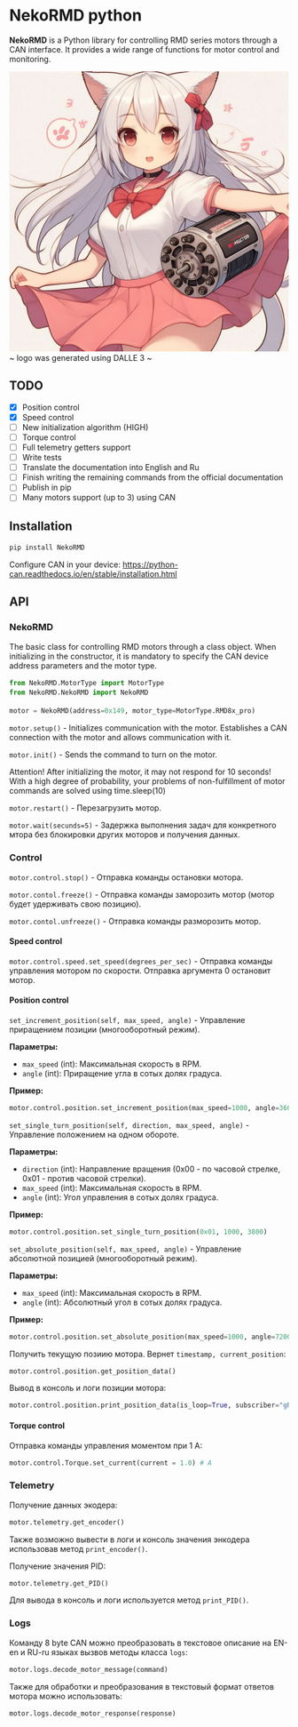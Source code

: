 # NekoRMD python

**NekoRMD** is a Python library for controlling RMD series motors through a CAN interface. It provides a wide range of functions for motor control and monitoring.

![logo.JPG](__asset__%2Flogo.JPG)
~ logo was generated using DALLE 3 ~

## TODO

- [x] Position control
- [x] Speed control
- [ ] New initialization algorithm (HIGH)
- [ ] Torque control
- [ ] Full telemetry getters support
- [ ] Write tests
- [ ] Translate the documentation into English and Ru
- [ ] Finish writing the remaining commands from the official documentation
- [ ] Publish in pip
- [ ] Many motors support (up to 3) using CAN

## Installation

```bash
pip install NekoRMD
```

Configure CAN in your device:
https://python-can.readthedocs.io/en/stable/installation.html


## API

### NekoRMD

The basic class for controlling RMD motors through a class object. When initializing in the constructor, it is mandatory to specify the CAN device address parameters and the motor type.

```python
from NekoRMD.MotorType import MotorType
from NekoRMD.NekoRMD import NekoRMD

motor = NekoRMD(address=0x149, motor_type=MotorType.RMD8x_pro)
```

`motor.setup()` - Initializes communication with the motor. Establishes a CAN connection with the motor and allows communication with it.

`motor.init()` - Sends the command to turn on the motor.

Attention! After initializing the motor, it may not respond for 10 seconds! With a high degree of probability, your problems of non-fulfillment of motor commands are solved using time.sleep(10)

`motor.restart()` - Перезагрузить мотор.

`motor.wait(secunds=5)` - Задержка выполнения задач для конкретного мтора без блокировки других моторов и получения данных.


### Control

`motor.control.stop()` - Отправка команды остановки мотора.

`motor.contol.freeze()` - Отправка команды заморозить мотор (мотор будет удерживать свою позицию).

`motor.contol.unfreeze()` - Отправка команды разморозить мотор.

#### Speed control

`motor.control.speed.set_speed(degrees_per_sec)` - Отправка команды управления мотором по скорости. Отправка аргумента 0 остановит мотор.

#### Position control

`set_increment_position(self, max_speed, angle)` - Управление приращением позиции (многооборотный режим).

**Параметры:**
- `max_speed` (int): Максимальная скорость в RPM.
- `angle` (int): Приращение угла в сотых долях градуса.

**Пример:**
```python
motor.control.position.set_increment_position(max_speed=1000, angle=3600)
```

`set_single_turn_position(self, direction, max_speed, angle)` - Управление положением на одном обороте.

**Параметры:**
- `direction` (int): Направление вращения (0x00 - по часовой стрелке, 0x01 - против часовой стрелки).
- `max_speed` (int): Максимальная скорость в RPM.
- `angle` (int): Угол управления в сотых долях градуса.

**Пример:**
```python
motor.control.position.set_single_turn_position(0x01, 1000, 3800)
```

`set_absolute_position(self, max_speed, angle)` - Управление абсолютной позицией (многооборотный режим).

**Параметры:**
- `max_speed` (int): Максимальная скорость в RPM.
- `angle` (int): Абсолютный угол в сотых долях градуса.

**Пример:**
```python
motor.control.position.set_absolute_position(max_speed=1000, angle=7200)
```

Получить текущую позиию мотора. Вернет `timestamp, current_position`:
```python
motor.control.position.get_position_data()
```

Вывод в консоль и логи позиции мотора:
```python
motor.control.position.print_position_data(is_loop=True, subscriber="gRPC-monitor")
```

#### Torque control

Отправка команды управления моментом при 1 А:
```python
motor.control.Torque.set_current(current = 1.0) # A
```


### Telemetry

Получение данных экодера:

```python
motor.telemetry.get_encoder()
```

Также возможно вывести в логи и консоль значения энкодера использовав метод `print_encoder()`.

Получение значения PID:

```python
motor.telemetry.get_PID()
```

Для вывода в консоль и логи используется метод `print_PID()`.


### Logs

Команду 8 byte CAN можно преобразовать в текстовое описание на EN-en и RU-ru языках вызвов методы класса `logs`:

```python
motor.logs.decode_motor_message(command)
```

Также для обработки и преобразования в текстовый формат ответов мотора можно использовать:

```python
motor.logs.decode_motor_response(response)
```

